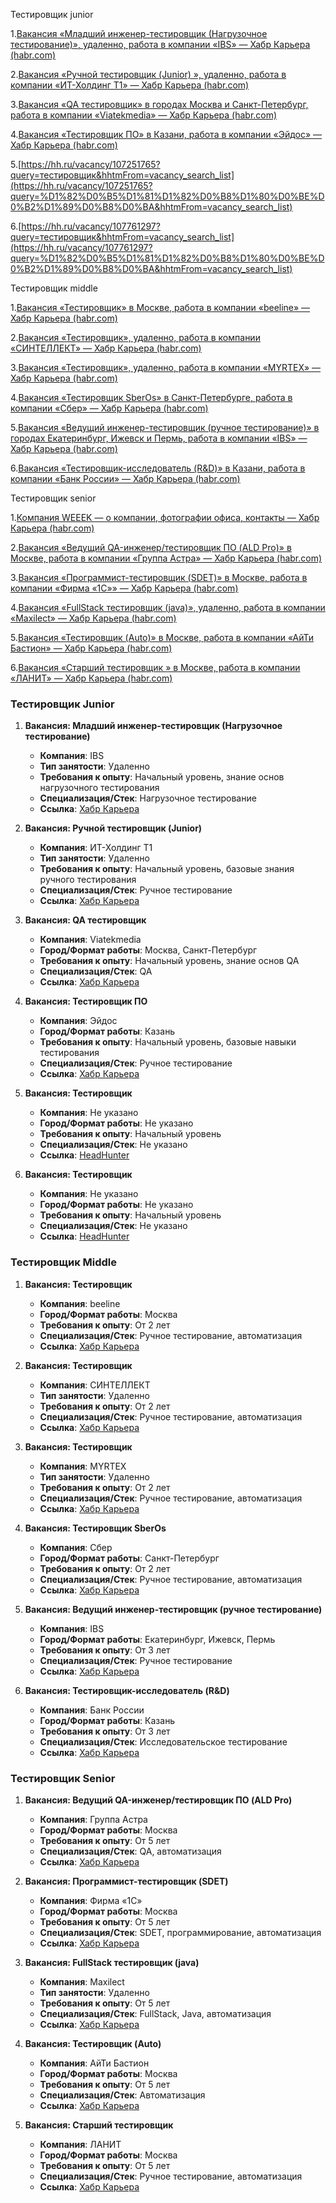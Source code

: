 Тестировщик junior

1.[Вакансия «Младший инженер-тестировщик (Нагрузочное тестирование)», удаленно, работа в компании «IBS» — Хабр Карьера (habr.com)](https://career.habr.com/vacancies/1000147535)

2.[Вакансия «Ручной тестировщик (Junior) », удаленно, работа в компании «ИТ-Холдинг Т1» — Хабр Карьера (habr.com)](https://career.habr.com/vacancies/1000145595)

3.[Вакансия «QA тестировщик» в городах Москва и Санкт-Петербург, работа в компании «Viatekmedia» — Хабр Карьера (habr.com)](https://career.habr.com/vacancies/1000149950)

4.[Вакансия «Тестировщик ПО» в Казани, работа в компании «Эйдос» — Хабр Карьера (habr.com)](https://career.habr.com/vacancies/1000149479)

5.[https://hh.ru/vacancy/107251765?query=тестировщик&hhtmFrom=vacancy_search_list](https://hh.ru/vacancy/107251765?query=%D1%82%D0%B5%D1%81%D1%82%D0%B8%D1%80%D0%BE%D0%B2%D1%89%D0%B8%D0%BA&hhtmFrom=vacancy_search_list)

6.[https://hh.ru/vacancy/107761297?query=тестировщик&hhtmFrom=vacancy_search_list](https://hh.ru/vacancy/107761297?query=%D1%82%D0%B5%D1%81%D1%82%D0%B8%D1%80%D0%BE%D0%B2%D1%89%D0%B8%D0%BA&hhtmFrom=vacancy_search_list)

  

Тестировщик middle

1.[Вакансия «Тестировщик» в Москве, работа в компании «beeline» — Хабр Карьера (habr.com)](https://career.habr.com/vacancies/1000150042)

2.[Вакансия «Тестировщик», удаленно, работа в компании «СИНТЕЛЛЕКТ» — Хабр Карьера (habr.com)](https://career.habr.com/vacancies/1000148880)

3.[Вакансия «Тестировщик», удаленно, работа в компании «MYRTEX» — Хабр Карьера (habr.com)](https://career.habr.com/vacancies/1000116250)

4.[Вакансия «Тестировщик SberOs» в Санкт-Петербурге, работа в компании «Сбер» — Хабр Карьера (habr.com)](https://career.habr.com/vacancies/1000141025)

5.[Вакансия «Ведущий инженер-тестировщик (ручное тестирование)» в городах Екатеринбург, Ижевск и Пермь, работа в компании «IBS» — Хабр Карьера (habr.com)](https://career.habr.com/vacancies/1000144496)

6.[Вакансия «Тестировщик-исследователь (R&D)» в Казани, работа в компании «Банк России» — Хабр Карьера (habr.com)](https://career.habr.com/vacancies/1000143993)

  

Тестировщик senior

1.[Компания WEEEK — о компании, фотографии офиса, контакты — Хабр Карьера (habr.com)](https://career.habr.com/companies/weeek)

2.[Вакансия «Ведущий QA-инженер/тестировщик ПО (ALD Pro)» в Москве, работа в компании «Группа Астра» — Хабр Карьера (habr.com)](https://career.habr.com/vacancies/1000102605)

3.[Вакансия «Программист-тестировщик (SDET)» в Москве, работа в компании «Фирма «1С»» — Хабр Карьера (habr.com)](https://career.habr.com/vacancies/1000150168)

4.[Вакансия «FullStack тестировщик (java)», удаленно, работа в компании «Maxilect» — Хабр Карьера (habr.com)](https://career.habr.com/vacancies/1000148253)

5.[Вакансия «Тестировщик (Auto)» в Москве, работа в компании «АйТи Бастион» — Хабр Карьера (habr.com)](https://career.habr.com/vacancies/1000149087)

6.[Вакансия «Старший тестировщик » в Москве, работа в компании «ЛАНИТ» — Хабр Карьера (habr.com)](https://career.habr.com/vacancies/1000146226)

### Тестировщик Junior

1. **Вакансия: Младший инженер-тестировщик (Нагрузочное тестирование)**
   - **Компания**: IBS
   - **Тип занятости**: Удаленно
   - **Требования к опыту**: Начальный уровень, знание основ нагрузочного тестирования
   - **Специализация/Стек**: Нагрузочное тестирование
   - **Ссылка**: [Хабр Карьера](https://career.habr.com/vacancies/1000147535)

2. **Вакансия: Ручной тестировщик (Junior)**
   - **Компания**: ИТ-Холдинг Т1
   - **Тип занятости**: Удаленно
   - **Требования к опыту**: Начальный уровень, базовые знания ручного тестирования
   - **Специализация/Стек**: Ручное тестирование
   - **Ссылка**: [Хабр Карьера](https://career.habr.com/vacancies/1000145595)

3. **Вакансия: QA тестировщик**
   - **Компания**: Viatekmedia
   - **Город/Формат работы**: Москва, Санкт-Петербург
   - **Требования к опыту**: Начальный уровень, знание основ QA
   - **Специализация/Стек**: QA
   - **Ссылка**: [Хабр Карьера](https://career.habr.com/vacancies/1000149950)

4. **Вакансия: Тестировщик ПО**
   - **Компания**: Эйдос
   - **Город/Формат работы**: Казань
   - **Требования к опыту**: Начальный уровень, базовые навыки тестирования
   - **Специализация/Стек**: Ручное тестирование
   - **Ссылка**: [Хабр Карьера](https://career.habr.com/vacancies/1000149479)

5. **Вакансия: Тестировщик**
   - **Компания**: Не указано
   - **Город/Формат работы**: Не указано
   - **Требования к опыту**: Начальный уровень
   - **Специализация/Стек**: Не указано
   - **Ссылка**: [HeadHunter](https://hh.ru/vacancy/107251765?query=%D1%82%D0%B5%D1%81%D1%82%D0%B8%D1%80%D0%BE%D0%B2%D1%89%D0%B8%D0%BA&hhtmFrom=vacancy_search_list)

6. **Вакансия: Тестировщик**
   - **Компания**: Не указано
   - **Город/Формат работы**: Не указано
   - **Требования к опыту**: Начальный уровень
   - **Специализация/Стек**: Не указано
   - **Ссылка**: [HeadHunter](https://hh.ru/vacancy/107761297?query=%D1%82%D0%B5%D1%81%D1%82%D0%B8%D1%80%D0%BE%D0%B2%D1%89%D0%B8%D0%BA&hhtmFrom=vacancy_search_list)

### Тестировщик Middle

1. **Вакансия: Тестировщик**
   - **Компания**: beeline
   - **Город/Формат работы**: Москва
   - **Требования к опыту**: От 2 лет
   - **Специализация/Стек**: Ручное тестирование, автоматизация
   - **Ссылка**: [Хабр Карьера](https://career.habr.com/vacancies/1000150042)

2. **Вакансия: Тестировщик**
   - **Компания**: СИНТЕЛЛЕКТ
   - **Тип занятости**: Удаленно
   - **Требования к опыту**: От 2 лет
   - **Специализация/Стек**: Ручное тестирование, автоматизация
   - **Ссылка**: [Хабр Карьера](https://career.habr.com/vacancies/1000148880)

3. **Вакансия: Тестировщик**
   - **Компания**: MYRTEX
   - **Тип занятости**: Удаленно
   - **Требования к опыту**: От 2 лет
   - **Специализация/Стек**: Ручное тестирование, автоматизация
   - **Ссылка**: [Хабр Карьера](https://career.habr.com/vacancies/1000116250)

4. **Вакансия: Тестировщик SberOs**
   - **Компания**: Сбер
   - **Город/Формат работы**: Санкт-Петербург
   - **Требования к опыту**: От 2 лет
   - **Специализация/Стек**: Ручное тестирование, автоматизация
   - **Ссылка**: [Хабр Карьера](https://career.habr.com/vacancies/1000141025)

5. **Вакансия: Ведущий инженер-тестировщик (ручное тестирование)**
   - **Компания**: IBS
   - **Город/Формат работы**: Екатеринбург, Ижевск, Пермь
   - **Требования к опыту**: От 3 лет
   - **Специализация/Стек**: Ручное тестирование
   - **Ссылка**: [Хабр Карьера](https://career.habr.com/vacancies/1000144496)

6. **Вакансия: Тестировщик-исследователь (R&D)**
   - **Компания**: Банк России
   - **Город/Формат работы**: Казань
   - **Требования к опыту**: От 3 лет
   - **Специализация/Стек**: Исследовательское тестирование
   - **Ссылка**: [Хабр Карьера](https://career.habr.com/vacancies/1000143993)

### Тестировщик Senior

1. **Вакансия: Ведущий QA-инженер/тестировщик ПО (ALD Pro)**
   - **Компания**: Группа Астра
   - **Город/Формат работы**: Москва
   - **Требования к опыту**: От 5 лет
   - **Специализация/Стек**: QA, автоматизация
   - **Ссылка**: [Хабр Карьера](https://career.habr.com/vacancies/1000102605)

2. **Вакансия: Программист-тестировщик (SDET)**
   - **Компания**: Фирма «1С»
   - **Город/Формат работы**: Москва
   - **Требования к опыту**: От 5 лет
   - **Специализация/Стек**: SDET, программирование, автоматизация
   - **Ссылка**: [Хабр Карьера](https://career.habr.com/vacancies/1000150168)

3. **Вакансия: FullStack тестировщик (java)**
   - **Компания**: Maxilect
   - **Тип занятости**: Удаленно
   - **Требования к опыту**: От 5 лет
   - **Специализация/Стек**: FullStack, Java, автоматизация
   - **Ссылка**: [Хабр Карьера](https://career.habr.com/vacancies/1000148253)

4. **Вакансия: Тестировщик (Auto)**
   - **Компания**: АйТи Бастион
   - **Город/Формат работы**: Москва
   - **Требования к опыту**: От 5 лет
   - **Специализация/Стек**: Автоматизация
   - **Ссылка**: [Хабр Карьера](https://career.habr.com/vacancies/1000149087)

5. **Вакансия: Старший тестировщик**
   - **Компания**: ЛАНИТ
   - **Город/Формат работы**: Москва
   - **Требования к опыту**: От 5 лет
   - **Специализация/Стек**: Ручное тестирование, автоматизация
   - **Ссылка**: [Хабр Карьера](https://career.habr.com/vacancies/1000146226)